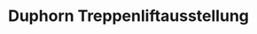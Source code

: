 ---
title: "Duphorn Treppenliftausstellung"
url: /rudolstadt/duphorn-treppenliftausstellung/
shop: Sanitätshaus
---